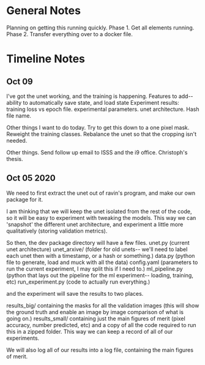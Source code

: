 # General Notes
Planning on getting this running quickly. 
Phase 1. Get all elements running.
Phase 2. Transfer everything over to a docker file.




# Timeline Notes
## Oct 09

I've got the unet working, and the training is happening.
Features to add-- ability to automatically save state, and load state
Experiment results: training loss vs epoch file. experimental parameters. unet architecture. Hash file name.

Other things I want to do today. Try to get this down to a one pixel mask. Reweight the training classes. Rebalance the unet so 
that the cropping isn't needed. 

Other things. Send follow up email to ISSS and the i9 office. Christoph's thesis. 

## Oct 05 2020
We need to first extract the unet out of ravin's program, and make our own package 
for it.

I am thinking that we will keep the unet isolated from the rest of the code, so it
will be easy to experiment with tweaking the models. This way we can 'snapshot' the
different unet architecture, and experiment a little more qualitatively (storing validation metrics).

So then, the dev package directory will have a few files.
unet.py (current unet architecture)
unet_arxive/ (folder for old unets-- we'll need to label each unet then with a timestamp, or a hash or something.)
data.py (python file to generate, load and muck with all the data)
config.yaml (parameters to run the current experiment, I may split this if I need to.)
ml_pipeline.py (python that lays out the pipeline for the ml experiment-- loading, training, etc)
run_experiment.py (code to actually run everything.)

and the experiment will save the results to two places.

results_big/ containing the masks for all the validation images (this will show the ground truth and enable an image by image
comparison of what is going on.)
results_small/ containing just the main figures of merit (pixel accuracy, number predicted, etc) and a copy of all the code required to run this in a zipped folder. This way we can keep a record of all of our experiments.

We will also log all of our results into a log file, containing the main figures of merit.

